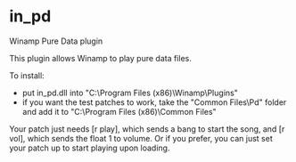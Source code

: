 in_pd
=====

Winamp Pure Data plugin

This plugin allows Winamp to play pure data files.

To install:
- put in_pd.dll into "C:\Program Files (x86)\Winamp\Plugins"
- if you want the test patches to work, take the "Common Files\Pd" folder and add it to "C:\Program Files (x86)\Common Files"

Your patch just needs [r play], which sends a bang to start the song, and [r vol], which sends the float 1 to volume. Or if you prefer, you can just set your patch up to start playing upon loading.
